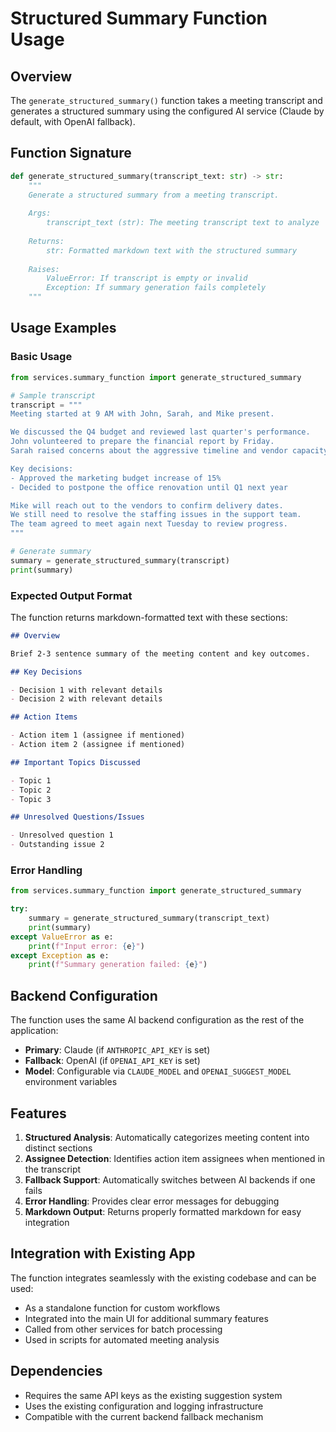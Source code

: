 # Structured Summary Function Usage

## Overview

The `generate_structured_summary()` function takes a meeting transcript and generates a structured summary using the configured AI service (Claude by default, with OpenAI fallback).

## Function Signature

```python
def generate_structured_summary(transcript_text: str) -> str:
    """
    Generate a structured summary from a meeting transcript.
    
    Args:
        transcript_text (str): The meeting transcript text to analyze
        
    Returns:
        str: Formatted markdown text with the structured summary
        
    Raises:
        ValueError: If transcript is empty or invalid
        Exception: If summary generation fails completely
    """
```

## Usage Examples

### Basic Usage

```python
from services.summary_function import generate_structured_summary

# Sample transcript
transcript = """
Meeting started at 9 AM with John, Sarah, and Mike present.

We discussed the Q4 budget and reviewed last quarter's performance. 
John volunteered to prepare the financial report by Friday. 
Sarah raised concerns about the aggressive timeline and vendor capacity.

Key decisions:
- Approved the marketing budget increase of 15%
- Decided to postpone the office renovation until Q1 next year

Mike will reach out to the vendors to confirm delivery dates.
We still need to resolve the staffing issues in the support team.
The team agreed to meet again next Tuesday to review progress.
"""

# Generate summary
summary = generate_structured_summary(transcript)
print(summary)
```

### Expected Output Format

The function returns markdown-formatted text with these sections:

```markdown
## Overview

Brief 2-3 sentence summary of the meeting content and key outcomes.

## Key Decisions

- Decision 1 with relevant details
- Decision 2 with relevant details

## Action Items

- Action item 1 (assignee if mentioned)
- Action item 2 (assignee if mentioned)

## Important Topics Discussed

- Topic 1
- Topic 2
- Topic 3

## Unresolved Questions/Issues

- Unresolved question 1
- Outstanding issue 2
```

### Error Handling

```python
from services.summary_function import generate_structured_summary

try:
    summary = generate_structured_summary(transcript_text)
    print(summary)
except ValueError as e:
    print(f"Input error: {e}")
except Exception as e:
    print(f"Summary generation failed: {e}")
```

## Backend Configuration

The function uses the same AI backend configuration as the rest of the application:

- **Primary**: Claude (if `ANTHROPIC_API_KEY` is set)
- **Fallback**: OpenAI (if `OPENAI_API_KEY` is set)
- **Model**: Configurable via `CLAUDE_MODEL` and `OPENAI_SUGGEST_MODEL` environment variables

## Features

1. **Structured Analysis**: Automatically categorizes meeting content into distinct sections
2. **Assignee Detection**: Identifies action item assignees when mentioned in the transcript
3. **Fallback Support**: Automatically switches between AI backends if one fails
4. **Error Handling**: Provides clear error messages for debugging
5. **Markdown Output**: Returns properly formatted markdown for easy integration

## Integration with Existing App

The function integrates seamlessly with the existing codebase and can be used:

- As a standalone function for custom workflows
- Integrated into the main UI for additional summary features
- Called from other services for batch processing
- Used in scripts for automated meeting analysis

## Dependencies

- Requires the same API keys as the existing suggestion system
- Uses the existing configuration and logging infrastructure
- Compatible with the current backend fallback mechanism



